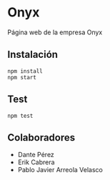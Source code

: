<!-- header -->
# Onyx

Página web de la empresa Onyx

## Instalación

    npm install
    npm start

## Test

    npm test

## Colaboradores

- Dante Pérez
- Erik Cabrera
- Pablo Javier Arreola Velasco

